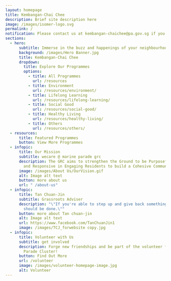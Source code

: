 ```yaml
---
layout: homepage
title: Kembangan-Chai Chee
description: Brief site description here
image: /images/isomer-logo.svg
permalink: /
notification: Please contact us at kembangan-chaichee@pa.gov.sg if you have any queries.
sections:
  - hero:
      subtitle: Immerse in the buzz and happenings of your neighbourhood.
      background: /images/Hero Banner.jpg
      title: Kembangan-Chai Chee
      dropdown:
        title: Explore Our Programmes
        options:
          - title: All Programmes
            url: /resources
          - title: Environment
            url: /resources/environment/
          - title: Lifelong Learning
            url: /resources/lifelong-learning/
          - title: Social Good
            url: /resources/social-good/
          - title: Healthy Living
            url: /resources/healthy-living/
          - title: Others
            url: /resources/others/
  - resources:
      title: Featured Programmes
      button: View More Programmes
  - infopic:
      title: Our Mission
      subtitle: wecare @ marine parade grc
      description: The GRC aims to strengthen the Ground to be Purposeful, Efficient
        and Responsive in Engaging Residents to build a Cohesive Community.
      image: /images/About Us/OurVision.gif
      alt: Image alt text
      button: more about us
      url: " /about-us"
  - infopic:
      title: Tan Chuan-Jin
      subtitle: Grassroots Adviser
      description: "\"If you're able to step up and give back something, I think that
        should be done.\""
      button: more about Tan chuan-jin
      alt: Image alt text
      url: https://www.facebook.com/TanChuanJin1
      image: /images/TCJ_forwebsite copy.jpg
  - infopic:
      title: Volunteer with Us
      subtitle: get involved
      description: Forge new friendships and be part of the volunteer family in Marine
        Parade Cluster!
      button: Find Out More
      url: /volunteer
      image: /images/volunteer-homepage-image.jpg
      alt: Volunteer
---
```


